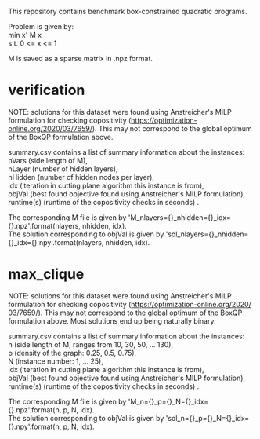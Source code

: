 This repository contains benchmark box-constrained quadratic programs.

Problem is given by:  
    min x' M x  
    s.t. 0 <= x <= 1  

M is saved as a sparse matrix in .npz format.  

# verification
NOTE: solutions for this dataset were found using Anstreicher's MILP formulation for checking copositivity (https://optimization-online.org/2020/03/7659/). This may not correspond to the global optimum of the BoxQP formulation above.

summary.csv contains a list of summary information about the instances:  
    nVars (side length of M),  
    nLayer (number of hidden layers),  
    nHidden (number of hidden nodes per layer),  
    idx (iteration in cutting plane algorithm this instance is from),  
    objVal (best found objective found using Anstreicher's MILP formulation),  
    runtime(s) (runtime of the copositivity checks in seconds) . 

The corresponding M file is given by 'M_nlayers={}_nhidden={}_idx={}.npz'.format(nlayers, nhidden, idx).  
The solution corresponding to objVal is given by 'sol_nlayers={}_nhidden={}_idx={}.npy'.format(nlayers, nhidden, idx). 

# max_clique
NOTE: solutions for this dataset were found using Anstreicher's MILP formulation for checking copositivity (https://optimization-online.org/2020/   03/7659/). This may not correspond to the global optimum of the BoxQP formulation above. Most solutions end up being naturally binary.

summary.csv contains a list of summary information about the instances:  
    n (side length of M, ranges from 10, 30, 50, ... 130),  
    p (density of the graph: 0.25, 0.5, 0.75),  
    N (instance number: 1, ... 25),  
    idx (iteration in cutting plane algorithm this instance is from),  
    objVal (best found objective found using Anstreicher's MILP formulation),  
    runtime(s) (runtime of the copositivity checks in seconds) . 

The corresponding M file is given by 'M_n={}_p={}_N={}_idx={}.npz'.format(n, p, N, idx).  
The solution corresponding to objVal is given by 'sol_n={}_p={}_N={}_idx={}.npy'.format(n, p, N, idx).  
